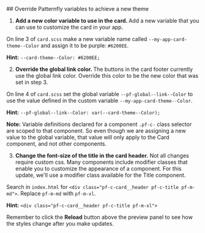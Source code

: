 ## Override Patternfly variables to achieve a new theme



1) <strong>Add a new color variable to use in the card. </strong> Add a new variable that you can use to customize the card in your app.

On line 3 of `card.scss` make a new variable name called `--my-app-card-theme--Color` and assign it to be purple: `#6200EE`.

<strong>Hint:</strong> `--card-theme--Color: #6200EE;`

2) <strong>Override the global link color. </strong> The buttons in the card footer currently use the global link color. Override this color to be the new color that was set in step 3. 

On line 4 of `card.scss` set the global variable `--pf-global--link--Color` to use the value defined in the custom variable `--my-app-card-theme--Color`. 

<strong>Hint:</strong> `--pf-global--link--Color: var(--card-theme--Color);`

<strong>Note:</strong> Variable definitions declared for a component `.pf-c-` class selector are scoped to that component. So even though we are assigning a new value to the global variable, that value will only apply to the Card component, and not other components.

3) <strong>Change the font-size of the title in the card header.</strong> Not all changes require custom css. Many components include modifier classes that enable you to customize the appearance of a component. For this update, we'll use a modifier class available for the Title component. 

Search in `index.html` for `<div class="pf-c-card__header pf-c-title pf-m-md">`. Replace `pf-m-md` with `pf-m-xl`.

<strong>Hint:</strong> `<div class="pf-c-card__header pf-c-title pf-m-xl">`

Remember to click the <strong>Reload</strong> button above the preview panel to see how the styles change after you make updates.